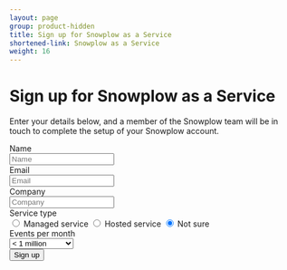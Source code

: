 ```yaml
---
layout: page
group: product-hidden
title: Sign up for Snowplow as a Service
shortened-link: Snowplow as a Service
weight: 16
---
```


# Sign up for Snowplow as a Service

Enter your details below, and a member of the Snowplow team will be in touch to complete the setup of your Snowplow account.

<div id="signup-form">
	<form class="form-horizontal">
		<div class="control-group" id="groupName">
			<label class="control-label" for="inputName">Name</label>
			<div class="controls" id="controlsName">
				<input type="text" id="inputName" placeholder="Name">
			</div>
		</div>
		<div class="control-group" id="groupEmail">
			<label class="control-label" for="inputEmail">Email</label>
			<div class="controls" id="controlsEmail">
				<input type="text" id="inputEmail" placeholder="Email">
			</div>
		</div>
		<div class="control-group" id="groupCompany">
			<label class="control-label" for="inputCompany">Company</label>
			<div class="controls" id="controlsCompany">
				<input type="text" id="inputCompany" placeholder="Company">
			</div>
		</div>
		<div class="control-group" id="groupServiceType">
			<label class="control-label" for="inputServiceType">Service type</label>
			<div class="controls" id="controlsServiceType">
				<label class="radio">
					<input type="radio" name="optionsServiceType" id="serviceTypeManaged" value="managed" checked>
					Managed service
				</label>
				<label class="radio">
					<input type="radio" name="optionsServiceType" id="serviceTypeHosted" value="hosted" checked>
					Hosted service
				</label>
				<label class="radio">
					<input type="radio" name="optionsServiceType" id="serviceTypeUnsure" value="unsure" checked>
					Not sure
				</label>
			</div>
		<div class="control-group" id="groupEventsPerMonth">
			<label class="control-label" for="inputEventsPerMonth">Events per month</label>
			<div class="controls" id="controlsEventsPerMonth">
				<select id="inputEventsPerMonth">
					<option>&lt; 1 million</option>
					<option>1 - 10 million</option>
					<option>10 - 100 million</option>
					<option>100 - 1 billion</option>
					<option>1 billion +</option>
				</select>
			</div>
		</div>
		<div class="control-group">
			<div class="controls">
				<button type="submit" class="btn btn-success btn-primary" id="submitSnowplowSignup">Sign up</button>
			</div>
		</div>
	</form>
</div>	